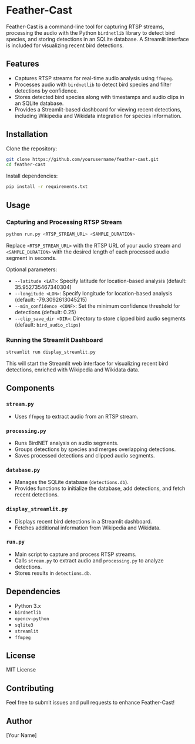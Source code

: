 # Feather-Cast

Feather-Cast is a command-line tool for capturing RTSP streams, processing the audio with the Python `birdnetlib` library to detect bird species, and storing detections in an SQLite database. A Streamlit interface is included for visualizing recent bird detections.

## Features
- Captures RTSP streams for real-time audio analysis using `ffmpeg`.
- Processes audio with `birdnetlib` to detect bird species and filter detections by confidence.
- Stores detected bird species along with timestamps and audio clips in an SQLite database.
- Provides a Streamlit-based dashboard for viewing recent detections, including Wikipedia and Wikidata integration for species information.

## Installation

Clone the repository:
```bash
git clone https://github.com/yourusername/feather-cast.git
cd feather-cast
```

Install dependencies:
```bash
pip install -r requirements.txt
```

## Usage

### Capturing and Processing RTSP Stream
```bash
python run.py <RTSP_STREAM_URL> <SAMPLE_DURATION>
```
Replace `<RTSP_STREAM_URL>` with the RTSP URL of your audio stream and `<SAMPLE_DURATION>` with the desired length of each processed audio segment in seconds.

Optional parameters:
- `--latitude <LAT>`: Specify latitude for location-based analysis (default: 35.952735467340304)
- `--longitude <LON>`: Specify longitude for location-based analysis (default: -79.3092613045215)
- `--min_confidence <CONF>`: Set the minimum confidence threshold for detections (default: 0.25)
- `--clip_save_dir <DIR>`: Directory to store clipped bird audio segments (default: `bird_audio_clips`)

### Running the Streamlit Dashboard
```bash
streamlit run display_streamlit.py
```
This will start the Streamlit web interface for visualizing recent bird detections, enriched with Wikipedia and Wikidata data.

## Components

### `stream.py`
- Uses `ffmpeg` to extract audio from an RTSP stream.

### `processing.py`
- Runs BirdNET analysis on audio segments.
- Groups detections by species and merges overlapping detections.
- Saves processed detections and clipped audio segments.

### `database.py`
- Manages the SQLite database (`detections.db`).
- Provides functions to initialize the database, add detections, and fetch recent detections.

### `display_streamlit.py`
- Displays recent bird detections in a Streamlit dashboard.
- Fetches additional information from Wikipedia and Wikidata.

### `run.py`
- Main script to capture and process RTSP streams.
- Calls `stream.py` to extract audio and `processing.py` to analyze detections.
- Stores results in `detections.db`.

## Dependencies
- Python 3.x
- `birdnetlib`
- `opencv-python`
- `sqlite3`
- `streamlit`
- `ffmpeg`

## License
MIT License

## Contributing
Feel free to submit issues and pull requests to enhance Feather-Cast!

## Author
[Your Name]

